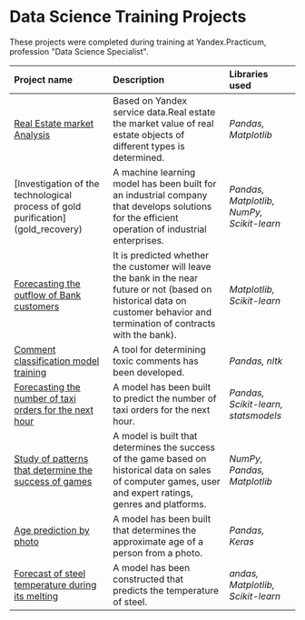 # Data Science Training Projects

These projects were completed during training at Yandex.Practicum, profession "Data Science Specialist".

| Project name | Description | Libraries used |
| :---------------------- | :---------------------- | :---------------------- |
| [Real Estate market Analysis](real_estate_market_analysis) | Based on Yandex service data.Real estate the market value of real estate objects of different types is determined.| *Pandas, Matplotlib* |
| [Investigation of the technological process of gold purification] (gold_recovery) | A machine learning model has been built for an industrial company that develops solutions for the efficient operation of industrial enterprises.| *Pandas, Matplotlib, NumPy, Scikit-learn* |
| [Forecasting the outflow of Bank customers](bank_customer_outflow) | It is predicted whether the customer will leave the bank in the near future or not (based on historical data on customer behavior and termination of contracts with the bank). | *Matplotlib, Scikit-learn* |
| [Comment classification model training](text_analysis) | A tool for determining toxic comments has been developed. | *Pandas, nltk* |
| [Forecasting the number of taxi orders for the next hour](taxi_orders) | A model has been built to predict the number of taxi orders for the next hour. | *Pandas, Scikit-learn, statsmodels* |
| [Study of patterns that determine the success of games](computer_games) | A model is built that determines the success of the game based on historical data on sales of computer games, user and expert ratings, genres and platforms. | *NumPy, Pandas, Matplotlib* |
| [Age prediction by photo](computer_vision) | A model has been built that determines the approximate age of a person from a photo. | *Pandas, Keras* |
| [Forecast of steel temperature during its melting](steel_temperature) | A model has been constructed that predicts the temperature of steel. | *andas, Matplotlib, Scikit-learn* |
